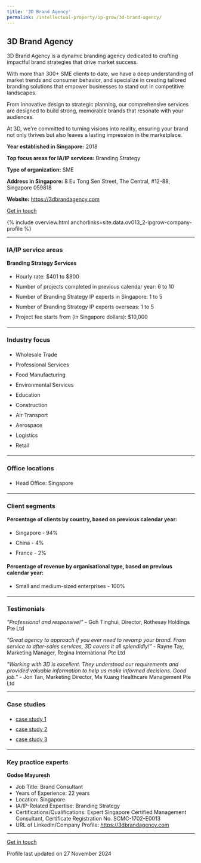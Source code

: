 ```yaml
---
title: '3D Brand Agency'
permalink: /intellectual-property/ip-grow/3d-brand-agency/
---
```


## 3D Brand Agency

3D Brand Agency is a dynamic branding agency dedicated to crafting impactful brand strategies that drive market success.

With more than 300+ SME clients to date, we have a deep understanding of market trends and consumer behavior, and specialize in creating tailored branding solutions that empower businesses to stand out in competitive landscapes.

From innovative design to strategic planning, our comprehensive services are designed to build strong, memorable brands that resonate with your audiences.

At 3D, we're committed to turning visions into reality, ensuring your brand not only thrives but also leaves a lasting impression in the marketplace.


<b>Year established in Singapore:</b> 2018

<b>Top focus areas for IA/IP services:</b> Branding Strategy

<b>Type of organization:</b> SME

<b>Address in Singapore:</b> 8 Eu Tong Sen Street, The Central, #12-88, Singapore 059818

<b>Website:</b> <a href='https://3dbrandagency.com'>https://3dbrandagency.com</a>

<a class='btn' href='https://form.gov.sg/67d7cddeee2d3582e160110d' target='_blank' rel='noopener'>Get in touch</a>

{% include overview.html anchorlinks=site.data.ov013_2-ipgrow-company-profile %}

---
<a name='ip-related-service-areas'></a>
### IA/IP service areas

**Branding Strategy Services**

<ul>
<li style='line-height: 27px; margin: 0px 0px !important'>Hourly rate:  $401 to $800</li>
<li style='line-height: 27px; margin: 0px 0px !important'>Number of projects completed in previous calendar year: 6 to 10</li>
<li style='line-height: 27px; margin: 0px 0px !important'>Number of Branding Strategy IP experts in Singapore: 1 to 5</li>
<li style='line-height: 27px; margin: 0px 0px !important'>Number of Branding Strategy IP experts overseas: 1 to 5</li>
<li style='line-height: 27px; margin: 0px 0px !important'>Project fee starts from (in Singapore dollars):  $10,000</li>
</ul>

---
<a name='industry-focus'></a>
### Industry focus

<ul><li style='line-height: 27px; margin: 0px 0px !important'> Wholesale Trade</li><li style='line-height: 27px; margin: 0px 0px !important'>Professional Services</li><li style='line-height: 27px; margin: 0px 0px !important'>Food Manufacturing</li><li style='line-height: 27px; margin: 0px 0px !important'>Environmental Services</li><li style='line-height: 27px; margin: 0px 0px !important'>Education</li><li style='line-height: 27px; margin: 0px 0px !important'>Construction</li><li style='line-height: 27px; margin: 0px 0px !important'>Air Transport</li><li style='line-height: 27px; margin: 0px 0px !important'>Aerospace</li><li style='line-height: 27px; margin: 0px 0px !important'>Logistics</li><li style='line-height: 27px; margin: 0px 0px !important'>Retail</li></ul>

---
<a name='office-locations'></a>
### Office locations

<ul><li style='line-height: 27px; margin: 0px 0px !important'> Head Office: Singapore</li></ul>

---
<a name='client-segments'></a>
### Client segments

**Percentage of clients by country, based on previous calendar year:**

<ul><li style='line-height: 27px; margin: 0px 0px !important'> Singapore - 94%</li><li style='line-height: 27px; margin: 0px 0px !important'>China - 4%</li><li style='line-height: 27px; margin: 0px 0px !important'>France - 2%</li></ul>

**Percentage of revenue by organisational type, based on previous calendar year:**

<ul><li style='line-height: 27px; margin: 0px 0px !important'> Small and medium-sized enterprises - 100%</li></ul>

---
<a name='testimonials'></a>
### Testimonials

*"Professional and responsive!"* - Goh Tinghui, Director, Rothesay Holdings Pte Ltd

*"Great agency to approach if you ever need to revamp your brand. From service to after-sales services, 3D covers it all splendidly!"* - Rayne Tay, Marketing Manager, Regina International Pte Ltd

*"Working with 3D is excellent. They understood our requirements and provided valuable information to help us make informed decisions. Good job."* - Jon Tan, Marketing Director, Ma Kuang Healthcare Management Pte Ltd




---
<a name='case-studies'></a>
### Case studies

<ul><li style='line-height: 27px; margin: 0px 0px !important'> <a href="https://www.3dbrandagency.com/project/moonton" target="_blank" rel="noopener">case study 1</a></li><li style='line-height: 27px; margin: 0px 0px !important'><a href="https://www.3dbrandagency.com/project/xing-he" target="_blank" rel="noopener">case study 2</a></li><li style='line-height: 27px; margin: 0px 0px !important'><a href="https://www.3dbrandagency.com/project/atom-payroll" target="_blank" rel="noopener">case study 3</a></li></ul>

---
<a name='key-practice-experts'></a>
### Key practice experts

**Godse Mayuresh**

- Job Title: Brand Consultant
- Years of Experience: 22 years
- Location: Singapore
- IA/IP-Related Expertise: Branding Strategy
- Certifications/Qualifications: Expert Singapore Certified Management Consultant, Certificate Registration No. SCMC-1702-E0013
- URL of LinkedIn/Company Profile: <a href="https://www.3dbrandagency.com" target="_blank" rel="noopener">https://3dbrandagency.com</a>


---
<p>
<a class='btn' href='https://form.gov.sg/67d7cddeee2d3582e160110d' target='_blank' rel='noopener'>Get in touch</a>
</p>
Profile last updated on 27 November 2024
